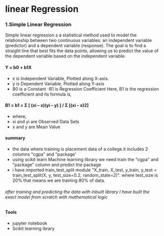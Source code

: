 # linear Regression
### 1.Simple Linear Regression
Simple linear regression s a statistical method used to model the relationship between two continuous variables: 
an independent variable (predictor) and a dependent variable (response). 
The goal is to find a straight line that best fits the data points, allowing us to predict the value of the dependent variable based on the independent variable.

#### Y = b0 + b1X
- x is Independent Variable, Plotted along X-axis.
- y is Dependent Variable, Plotted along Y-axis
- B0 is a Constant
-B1 is Regression Coefficient
  Here, B1 is the regression coefficient and its formula is,

#### B1 = b1 = Σ [ (xi – x)(yi – y) ] / Σ [(xi – x)2]
- where,
- xi and yi are Observed Data Sets
- x and y are Mean Value
#### summary
- the data where training is placement data of a college.it includes 2 columns "cgpa" and "package'
- using scikit learn Machine learning library we need train the "cgpa" and "package" column and predict the package
- i have imported train_test_split module "X_train, X_test, y_train, y_test = train_test_split(X, y, test_size=0.2, random_state=2)".
  where test_size is 20% that means we are training 80% of data.
###### after training and predicting the data with inbuilt library I have built the exact model from scratch with mathematical logic 

#### Tools
- jupyter notebook
- Scikit learning ibrary



